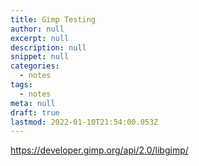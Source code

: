 ```yaml
---
title: Gimp Testing
author: null
excerpt: null
description: null
snippet: null
categories:
  - notes
tags:
  - notes
meta: null
draft: true
lastmod: 2022-01-10T21:54:00.053Z
---
```


https://developer.gimp.org/api/2.0/libgimp/